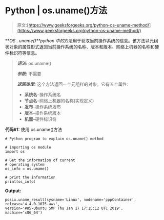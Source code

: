 # Python | os.uname()方法

> 原文:[https://www.geeksforgeeks.org/python-os-uname-method/](https://www.geeksforgeeks.org/python-os-uname-method/)

***OS . uname()**python 中的*方法用于获取当前操作系统的信息。该方法以元组状对象的属性形式返回当前操作系统的名称、版本和版本、网络上机器的名称和硬件标识符等信息。

> ***语法:*** os.uname()
> 
> ***参数:*** 不需要
> 
> ***返回类型:*** 这个方法返回一个元组样的对象，它有五个属性:
> 
> *   **系统名**–操作系统名
> *   **节点名**–网络上机器的名称(实现定义)
> *   **发布**–操作系统发布
> *   **版本**–操作系统版本
> *   **机器**–硬件标识符

**代码#1:** 使用 os.uname()方法

```
# Python program to explain os.uname() method 

# importing os module 
import os

# Get the information of current
# operating system
os_info = os.uname()

# print the information
print(os_info) 
```

**Output:**

```
posix.uname_result(sysname='Linux', nodename='pppContainer', release='4.4.0-1075-aws', 
version='#85-Ubuntu SMP Thu Jan 17 17:15:12 UTC 2019', machine='x86_64')

```